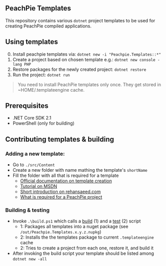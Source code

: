 ## PeachPie Templates

This repository contains various `dotnet` project templates to be used for creating PeachPie compiled applications.

## Using templates

0. Install peachpie templates via: `dotnet new -i "Peachpie.Templates::*"` 
1. Create a project based on chosen template e.g.: `dotnet new console -lang PHP`
2. Restore packages for the newly created project: `dotnet restore`
3. Run the project: `dotnet run`

> You need to install PeachPie templates only once. They get stored in ~HOME/.templateengine cache. 

## Prerequisites

- .NET Core SDK 2.1
- PowerShell (only for building)

## Contributing templates & building

### Adding a new template:

- Go to `./src/Content`
- Create a new folder with name mathing the template's `shortName`
- Fill the folder with all that is required for a template 
    - [Official documentation on template creation](https://github.com/dotnet/templating/wiki/%22Runnable-Project%22-Templates)
    - [Tutorial on MSDN](https://blogs.msdn.microsoft.com/dotnet/2017/04/02/how-to-create-your-own-templates-for-dotnet-new/)
    - [Short introduction on rehansaeed.com](http://rehansaeed.com/custom-project-templates-using-dotnet-new/)
    - [What is required for a PeachPie project](http://www.peachpie.io/2017/04/msbuild-netcoreapp1-1.html)

### Building & testing

- Invoke `.\build.ps1` which calls a [build](https://github.com/peachpiecompiler/peachpie-templates/tree/master/build/build.ps1) (1)  and a [test](https://github.com/peachpiecompiler/peachpie-templates/tree/master/tests/test.ps1) (2) script
  - 1: Packages all templates into a nuget package (see `/out/Peachpie.Templates.x.y.z.nupkg`)
  - 2: Installs the the templates package to current `.templateengine`  cache
  - 2: Tries to create a project from each one, restore it, and build it
- After invoking the build script your template should be listed among `dotnet new -all`

